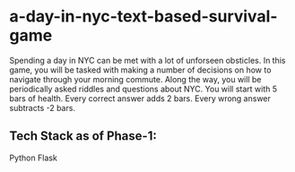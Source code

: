 # a-day-in-nyc-text-based-survival-game

Spending a day in NYC can be met with a lot of unforseen obsticles.
In this game, you will be tasked with making a number of decisions on how to navigate through your morning commute. 
Along the way, you will be periodically asked riddles and questions about NYC. You will start with 5 bars of health. 
Every correct answer adds 2 bars. Every wrong answer subtracts -2 bars.




## Tech Stack as of Phase-1:
Python
Flask


